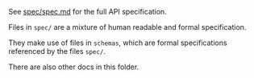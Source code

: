 See [spec/spec.md](spec/spec.md) for the full API specification.

Files in `spec/` are a mixture of human readable and formal specification.

They make use of files in `schemas`, which are formal specifications referenced
by the files `spec/`.

There are also other docs in this folder.
